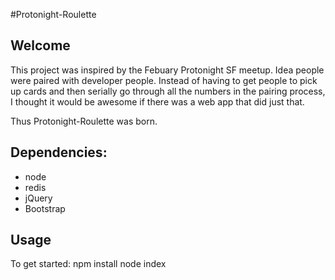 #Protonight-Roulette

## Welcome
This project was inspired by the Febuary Protonight SF meetup.
Idea people were paired with developer people.
Instead of having to get people to pick up cards and then serially go through all the
numbers in the pairing process, I thought it would be awesome if there was a web app
that did just that.

Thus Protonight-Roulette was born.

## Dependencies:
- node
- redis
- jQuery
- Bootstrap

## Usage
To get started:
    npm install
    node index
